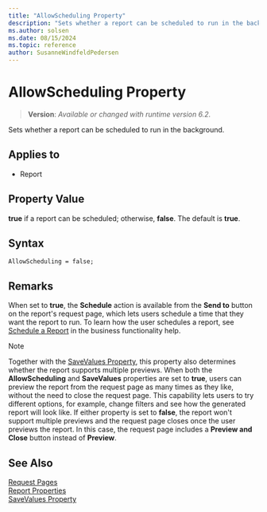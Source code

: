 ```yaml
---
title: "AllowScheduling Property"
description: "Sets whether a report can be scheduled to run in the background."
ms.author: solsen
ms.date: 08/15/2024
ms.topic: reference
author: SusanneWindfeldPedersen
---
```

[//]: # (START>DO_NOT_EDIT)
[//]: # (IMPORTANT:Do not edit any of the content between here and the END>DO_NOT_EDIT.)
[//]: # (Any modifications should be made in the .xml files in the ModernDev repo.)
# AllowScheduling Property
> **Version**: _Available or changed with runtime version 6.2._

Sets whether a report can be scheduled to run in the background.

## Applies to
-   Report

[//]: # (IMPORTANT: END>DO_NOT_EDIT)

## Property Value  

**true** if a report can be scheduled; otherwise, **false**. The default is **true**.  

## Syntax

```AL
AllowScheduling = false;
```

## Remarks

When set to **true**, the **Schedule** action is available from the **Send to** button on the report's request page, which lets users schedule a time that they want the report to run. To learn how the user schedules a report, see [Schedule a Report](/dynamics365/business-central/ui-work-report#ScheduleReport) in the business functionality help.

> [!NOTE]
> Together with the [SaveValues Property](devenv-savevalues-property.md), this property also determines whether the report supports multiple previews. When both the **AllowScheduling** and **SaveValues** properties are set to **true**, users can preview the report from the request page as many times as they like, without the need to close the request page. This capability lets users to try different options, for example, change filters and see how the generated report will look like. If either property is set to **false**, the report won't support multiple previews and the request page closes once the user previews the report. In this case, the request page includes a **Preview and Close** button instead of **Preview**.

## See Also  

[Request Pages](../devenv-request-pages.md)  
[Report Properties](devenv-report-properties.md)  
[SaveValues Property](devenv-savevalues-property.md)  